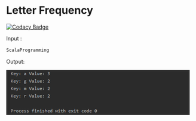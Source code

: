 # Letter Frequency

[![Codacy Badge](https://api.codacy.com/project/badge/Grade/d570bcb7c42249fabd40b8c2ef35b83e)](https://app.codacy.com/manual/orhantgrl/letter-frequency?utm_source=github.com&utm_medium=referral&utm_content=orhantgrl/letter-frequency&utm_campaign=Badge_Grade_Settings)



Input : 

```bash
ScalaProgramming
```

Output:

![Output](res/output.PNG)
